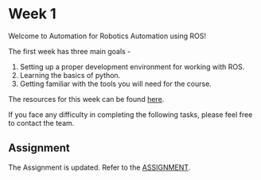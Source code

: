 # Week 1

Welcome to Automation for Robotics Automation using ROS!

The first week has three main goals -
1) Setting up a proper development environment for working with ROS. 
2) Learning the basics of python. 
3) Getting familiar with the tools you will need for the course. 

The resources for this week can be found [here](https://github.com/ERC-BPGC/QSTP_Robot-Automation-using-ROS_2021/blob/main/WEEK%201/RESOURCES.md).

If you face any difficulty in completing the following tasks, please feel free to contact the team.

## Assignment
The Assignment is updated. Refer to the [ASSIGNMENT](ASSIGNMENT.md).